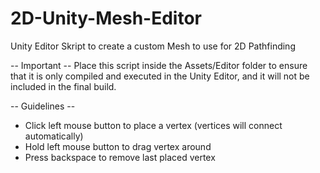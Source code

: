 # 2D-Unity-Mesh-Editor
Unity Editor Skript to create a custom Mesh to use for 2D Pathfinding

-- Important --
Place this script inside the Assets/Editor folder to ensure that it is only compiled and executed in the Unity Editor, and it will not be included in the final build.

-- Guidelines --
- Click left mouse button to place a vertex (vertices will connect automatically)
- Hold left mouse button to drag vertex around
- Press backspace to remove last placed vertex
